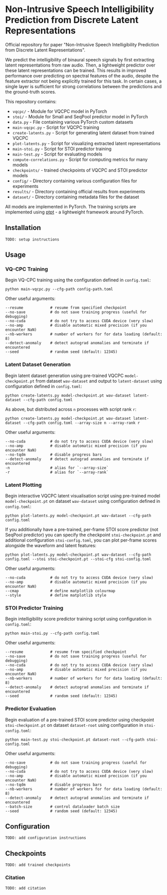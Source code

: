 # Non-Intrusive Speech Intelligibility Prediction from Discrete Latent Representations
Official repository for paper "Non-Intrusive Speech Intelligibility Prediction from Discrete Latent Representations".

We predict the intelligibility of binaural speech signals by first extracting latent representations from raw audio. Then, a lightweight predictor over these latent representations can be trained. This results in improved performance over predicting on spectral features of the audio, despite the feature extractor not being explicitly trained for this task. In certain cases, a single layer is sufficient for strong correlations between the predictions and the ground-truth scores.

This repository contains:
- `vqcpc/` - Module for VQCPC model in PyTorch
- `stoi/` - Module for Small and SeqPool predictor model in PyTorch
- `data.py` - File containing various PyTorch custom datasets
- `main-vqcpc.py` - Script for VQCPC training
- `create-latents.py` - Script for generating latent dataset from trained VQCPC
- `plot-latents.py` - Script for visualizing extracted latent representations
- `main-stoi.py` - Script for STOI predictor training
- `main-test.py` - Script for evaluating models
- `compute-correlations.py` - Script for computing metrics for many models
- `checkpoints/` - trained checkpoints of VQCPC and STOI predictor models
- `config/` - Directory containing various configuration files for experiments
- `results/` - Directory containing official results from experiments
- `dataset/` - Directory containing metadata files for the dataset

All models are implemented in PyTorch. The training scripts are implemented using [ptpt](https://github.com/vvvm23/ptpt) - a lightweight framework around PyTorch.

## Installation
`TODO: setup instructions`

## Usage

### VQ-CPC Training
Begin VQ-CPC training using the configuration defined in `config.toml`:

```
python main-vqcpc.py --cfg-path config-path.toml
```

Other useful arguments:
```
--resume            # resume from specified checkpoint
--no-save           # do not save training progress (useful for debugging)
--no-cuda           # do not try to access CUDA device (very slow)
--no-amp            # disable automatic mixed precision (if you encounter NaN)
--nb-workers        # number of workers for for data loading (default: 8)
--detect-anomaly    # detect autograd anomalies and terminate if encountered
--seed              # random seed (default: 12345)
```

### Latent Dataset Generation
Begin latent dataset generation using pre-trained VQCPC `model-checkpoint.pt`
from dataset `wav-dataset` and output to `latent-dataset` using configuration
defined in `config.toml`:

```
python create-latents.py model-checkpoint.pt wav-dataset latent-dataset --cfg-path config.toml
```

As above, but distributed across `n` processes with script rank `r`:
```
python create-latents.py model-checkpoint.pt wav-dataset latent-dataset --cfg-path config.toml --array-size n --array-rank r
```

Other useful arguments:
```
--no-cuda           # do not try to access CUDA device (very slow)
--no-amp            # disable automatic mixed precision (if you encounter NaN)
--no-tqdm           # disable progress bars
--detect-anomaly    # detect autograd anomalies and terminate if encountered
-n                  # alias for `--array-size`
-r                  # alias for `--array-rank`
```

### Latent Plotting
Begin interactive VQCPC latent visualisation script using pre-trained model `model-checkpoint.pt` on dataset `wav-dataset` using configuration defined in `config.toml`:
```
python plot-latents.py model-checkpoint.pt wav-dataset --cfg-path config.toml
```

If you additionally have a pre-trained, per-frame STOI score predictor (not
SeqPool predictor) you can specify the checkpoint `stoi-checkpoint.pt` and
additional configuration `stoi-config.toml`, you can plot per-frame scores
alongside the waveform and latent features:
```
python plot-latents.py model-checkpoint.pt wav-dataset --cfg-path config.toml --stoi stoi-checkpoint.pt --stoi-cfg stoi-config.toml
```

Other useful arguments:
```
--no-cuda           # do not try to access CUDA device (very slow)
--no-amp            # disable automatic mixed precision (if you encounter NaN)
--cmap              # define matplotlib colourmap
--style             # define matplotlib style
```

### STOI Predictor Training
Begin intelligibility score predictor training script using configuration in `config.toml`:
```
python main-stoi.py --cfg-path config.toml
```

Other useful arguments:
```
--resume            # resume from specified checkpoint
--no-save           # do not save training progress (useful for debugging)
--no-cuda           # do not try to access CUDA device (very slow)
--no-amp            # disable automatic mixed precision (if you encounter NaN)
--nb-workers        # number of workers for for data loading (default: 8)
--detect-anomaly    # detect autograd anomalies and terminate if encountered
--seed              # random seed (default: 12345)
```

### Predictor Evaluation
Begin evaluation of a pre-trained STOI score predictor using checkpoint
`stoi-checkpoint.pt` on dataset `dataset-root` using configuration in
`stoi-config.toml`:
```
python main-test.py stoi-checkpoint.pt dataset-root --cfg-path stoi-config.toml
```

Other useful arguments:
```
--no-save           # do not save training progress (useful for debugging)
--no-cuda           # do not try to access CUDA device (very slow)
--no-amp            # disable automatic mixed precision (if you encounter NaN)
--no-tqdm           # disable progress bars
--nb-workers        # number of workers for for data loading (default: 8)
--detect-anomaly    # detect autograd anomalies and terminate if encountered
--batch-size        # control dataloader batch size
--seed              # random seed (default: 12345)
```

## Configuration
`TODO: add configuration instructions`

## Checkpoints
`TODO: add trained checkpoints`

### Citation
`TODO: add citation`
